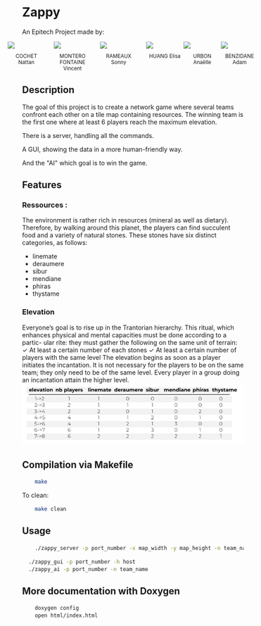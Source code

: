 # Zappy
An Epitech Project made by:

<div style="display: flex; justify-content: center;">
  <div style="margin-right: 20px;">
    <a href="https://github.com/NattanCochet" style="text-decoration: none; display: block; text-align: center;">
      <img src="https://github.com/NattanCochet.png?size=85" width="85" style="display: block; margin: 0 auto; margin-bottom: 10px;">
      <sub style="display: block;">COCHET Nattan</sub>
    </a>
  </div>
  <div style="margin-right: 20px;">
    <a href="https://github.com/Priax" style="text-decoration: none; display: block; text-align: center;">
      <img src="https://github.com/Priax.png?size=85" width="85" style="display: block; margin: 0 auto; margin-bottom: 10px;">
      <sub style="display: block;">MONTERO FONTAINE Vincent</sub>
    </a>
  </div>
  <div style="margin-right: 20px;">
    <a href="https://github.com/Sonny-Rameaux" style="text-decoration: none; display: block; text-align: center;">
      <img src="https://github.com/Sonny-Rameaux.png?size=85" width="85" style="display: block; margin: 0 auto; margin-bottom: 10px;">
      <sub style="display: block;">RAMEAUX Sonny</sub>
    </a>
  </div>
  <div>
    <a href="https://github.com/Ghost8-0-8" style="text-decoration: none; display: block; text-align: center;">
      <img src="https://github.com/Ghost8-0-8.png?size=85" width="85" style="display: block; margin: 0 auto; margin-bottom: 10px;">
      <sub style="display: block;">HUANG Elisa</sub>
    </a>
  </div>
  <div>
    <a href="https://github.com/Anagon1803" style="text-decoration: none; display: block; text-align: center;">
      <img src="https://github.com/Anagon1803.png?size=85" width="85" style="display: block; margin: 0 auto; margin-bottom: 10px;">
      <sub style="display: block;">URBON Anaëlle</sub>
    </a>
  </div>
  <div>
    <a href="https://github.com/quidamzx" style="text-decoration: none; display: block; text-align: center;">
      <img src="https://github.com/quidamzx.png?size=85" width="85" style="display: block; margin: 0 auto; margin-bottom: 10px;">
      <sub style="display: block;">BENZIDANE Adam</sub>
    </a>
  </div>
</div>


## Description
The goal of this project is to create a network game where several teams confront each other on
a tile map containing resources.
The winning team is the first one where at least 6 players reach the maximum elevation.

There is a server, handling all the commands.

A GUI, showing the data in a more human-friendly way.

And the "AI" which goal is to win the game.

## Features

### Ressources :

The environment is rather rich in resources (mineral as well as dietary).
Therefore, by walking around this planet, the players can find succulent food and a variety of
natural stones.
These stones have six distinct categories, as follows:

- linemate
- deraumere
- sibur
- mendiane
- phiras
- thystame

### Elevation

Everyone’s goal is to rise up in the Trantorian hierarchy.
This ritual, which enhances physical and mental capacities must be done according to a partic-
ular rite: they must gather the following on the same unit of terrain:
✓ At least a certain number of each stones
✓ At least a certain number of players with the same level
The elevation begins as soon as a player initiates the incantation.
It is not necessary for the players to be on the same team; they only need to be of the same level.
Every player in a group doing an incantation attain the higher level.
![alt text](incantation.png)

## Compilation via Makefile

```bash
    make
```
To clean:
```bash
    make clean
```

## Usage

```bash
    ./zappy_server -p port_number -x map_width -y map_height -n team_name1 team_name2 ... -c clients_per_team -f command_frequency
```

```bash
  ./zappy_gui -p port_number -h host
  ./zappy_ai -p port_number -n team_name
```

## More documentation with Doxygen

```bash
    doxygen config
    open html/index.html
```
